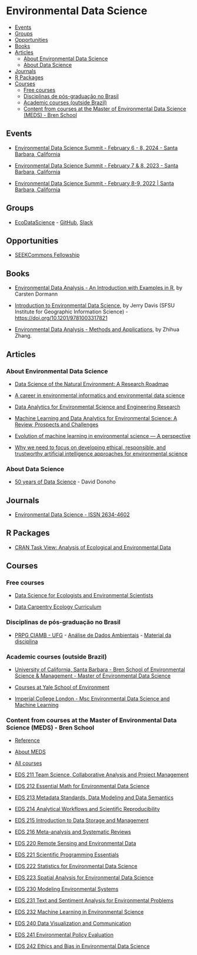 Environmental Data Science
================

- [Events](#events)
- [Groups](#groups)
- [Opportunities](#opportunities)
- [Books](#books)
- [Articles](#articles)
  - [About Environmental Data
    Science](#about-environmental-data-science)
  - [About Data Science](#about-data-science)
- [Journals](#journals)
- [R Packages](#r-packages)
- [Courses](#courses)
  - [Free courses](#free-courses)
  - [Disciplinas de pós-graduação no
    Brasil](#disciplinas-de-pós-graduação-no-brasil)
  - [Academic courses (outside
    Brazil)](#academic-courses-outside-brazil)
  - [Content from courses at the Master of Environmental Data Science
    (MEDS) - Bren
    School](#content-from-courses-at-the-master-of-environmental-data-science-meds---bren-school)

<!-- README.md is generated from README.Rmd. Please edit that file -->

## Events

- [Environmental Data Science Summit - February 6 - 8, 2024 - Santa
  Barbara,
  California](https://www.nceas.ucsb.edu/environmental-data-science-summit)

- [Environmental Data Science Summit - February 7 & 8, 2023 - Santa
  Barbara, California](https://eds-summit.github.io/)

- [Environmental Data Science Summit - February 8-9, 2022 \| Santa
  Barbara, California](https://eds-summit.github.io/)

## Groups

- [EcoDataScience](https://eco-data-science.github.io/) -
  [GitHub](https://github.com/eco-data-science),
  [Slack](https://join.slack.com/t/ecodatascience/shared_invite/enQtNTE1MjAxMTU2NjQwLTZmYjQ5OGIyNjM0YTM4ZDhiMTA2Njc1Mjg2YjFlYWEwZDhlNjJmMTE3MzI2ZmM4ZTJhYTczNmZhYjk3YTI5NjU)

## Opportunities

- [SEEKCommons
  Fellowship](https://seekcommons.org/fellowship-application.html)

## Books

- [Environmental Data Analysis - An Introduction with Examples in
  R](https://link.springer.com/book/10.1007/978-3-030-55020-2), by
  Carsten Dormann

- [Introduction to Environmental Data
  Science](https://bookdown.org/igisc/EnvDataSci/), by Jerry Davis (SFSU
  Institute for Geographic Information Science) -
  <https://doi.org/10.1201/9781003317821>

- [Environmental Data Analysis - Methods and
  Applications](https://www.degruyter.com/document/doi/10.1515/9783111012681/html?lang=en),
  by Zhihua Zhang.

## Articles

### About Environmental Data Science

- [Data Science of the Natural Environment: A Research
  Roadmap](https://doi.org/10.3389/fenvs.2019.00121)

- [A career in environmental informatics and environmental data
  science](https://doi.org/10.1002/fee.2038)

- [Data Analytics for Environmental Science and Engineering
  Research](https://doi.org/10.1021/acs.est.1c01026)

- [Machine Learning and Data Analytics for Environmental Science: A
  Review, Prospects and
  Challenges](https://iopscience.iop.org/article/10.1088/1757-899X/955/1/012107/meta)

- [Evolution of machine learning in environmental science — A
  perspective](https://doi.org/10.1017/eds.2022.2)

- [Why we need to focus on developing ethical, responsible, and
  trustworthy artificial intelligence approaches for environmental
  science](https://doi.org/10.1017/eds.2022.5)

### About Data Science

- [50 years of Data
  Science](https://www.tandfonline.com/doi/full/10.1080/10618600.2017.1384734) -
  David Donoho

## Journals

- [Environmental Data Science - ISSN
  2634-4602](https://www.cambridge.org/core/journals/environmental-data-science)

## R Packages

- [CRAN Task View: Analysis of Ecological and Environmental
  Data](https://cran.r-project.org/web/views/Environmetrics.html)

## Courses

### Free courses

- [Data Science for Ecologists and Environmental
  Scientists](https://ourcodingclub.github.io/course)

- [Data Carpentry Ecology
  Curriculum](https://datacarpentry.org/lessons/#ecology-workshop)

### Disciplinas de pós-graduação no Brasil

- [PRPG CIAMB - UFG](https://ciamb.prpg.ufg.br/) - [Análise de Dados
  Ambientais](https://files.cercomp.ufg.br/weby/up/104/o/An%C3%A1lise_de_Dados_Ambientais.pdf) -
  [Material da disciplina](https://lhmet.github.io/adar-ebook/)

### Academic courses (outside Brazil)

- [University of California, Santa Barbara - Bren School of
  Environmental Science & Management - Master of Environmental Data
  Science](https://bren.ucsb.edu/masters-programs/master-environmental-data-science)

- [Courses at Yale School of
  Environment](https://environment.yale.edu/data-science/courses/)

- [Imperial College London - Msc Environmental Data Science and Machine
  Learning](https://www.imperial.ac.uk/study/pg/earth-science/environmental-data-science-machine-learning/)

### Content from courses at the Master of Environmental Data Science (MEDS) - Bren School

- [Reference](https://my.sa.ucsb.edu/catalog/Current/CollegesDepartments/bren/Index.aspx?DeptTab=Graduate)

- [About MEDS](https://ucsb-meds.github.io/)

- [All courses](https://ucsb-meds.github.io/courses.html)

- [EDS 211 Team Science, Collaborative Analysis and Project
  Management](https://bbest.github.io/eds211-team/)  

- [EDS 212 Essential Math for Environmental Data
  Science](https://allisonhorst.github.io/EDS_212_essential-math/)

- [EDS 213 Metadata Standards, Data Modeling and Data
  Semantics](https://brunj7.github.io/EDS-213-metadata/)

- [EDS 214 Analytical Workflows and Scientific
  Reproducibility](https://brunj7.github.io/EDS-214-analytical-workflows/)

- [EDS 215 Introduction to Data Storage and
  Management](https://jamesfrew.github.io/EDS_215_data_management/)

- [EDS 216 Meta-analysis and Systematic
  Reviews](https://ucsbhydro.github.io/EDS_216_meta-analysis/)

- [EDS 220 Remote Sensing and Environmental
  Data](https://samanthastevenson.github.io/EDS220_site/)

- [EDS 221 Scientific Programming
  Essentials](https://allisonhorst.github.io/EDS_221_programming-essentials/)

- [EDS 222 Statistics for Environmental Data
  Science](https://tcarleton.github.io/EDS-222-stats/)

- [EDS 223 Spatial Analysis for Environmental Data
  Science](https://jamesfrew.github.io/EDS_223_spatial_analysis/)

- [EDS 230 Modeling Environmental
  Systems](https://naomitague.github.io/ESM232_course/)

- [EDS 231 Text and Sentiment Analysis for Environmental
  Problems](https://maro406.github.io/EDS_231-text-sentiment/)

- [EDS 232 Machine Learning in Environmental
  Science](https://bbest.github.io/eds232-ml/)

- [EDS 240 Data Visualization and
  Communication](https://bren.ucsb.edu/courses/eds-240)

- [EDS 241 Environmental Policy
  Evaluation](https://bren.ucsb.edu/courses/eds-241)

- [EDS 242 Ethics and Bias in Environmental Data
  Science](https://bren.ucsb.edu/courses/eds-242)
